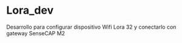 # Lora_dev
Desarrollo para configurar dispositivo Wifi Lora 32 y conectarlo con gateway SenseCAP M2
